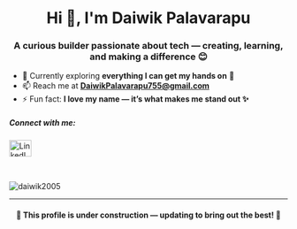 <h1 align="center">Hi 👋, I'm Daiwik Palavarapu</h1>
<h3 align="center">A curious builder passionate about tech — creating, learning, and making a difference 😊</h3>

- 🌱 Currently exploring **everything I can get my hands on** 🚀  
- 📫 Reach me at **DaiwikPalavarapu755@gmail.com**  
- ⚡ Fun fact: **I love my name — it’s what makes me stand out ✨**  

<h5 align="left">Connect with me:</h5>
<p align="left">
<a href="https://www.linkedin.com/in/daiwik-palavarapu-03267828b/" target="_blank">
  <img align="center" src="https://raw.githubusercontent.com/rahuldkjain/github-profile-readme-generator/master/src/images/icons/Social/linked-in-alt.svg" alt="LinkedIn" height="30" width="40" />
</a>
</p>


<br>
<p>
  <img align="left" src="https://github-readme-stats.vercel.app/api/top-langs?username=daiwik2005&show_icons=true&locale=en&layout=compact" alt="daiwik2005" />
</p>

<br clear="all" />

---

<div align="center">
  <h4>🚧 This profile is under construction — updating to bring out the best! 🚀</h4>
</div>



